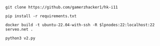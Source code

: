 ```
git clone https://github.com/gamerzhacker1/hk-i11
```

```
pip install -r requirements.txt
```

```
docker build -t ubuntu-22.04-with-ssh -R $lpnodes:22:localhost:22 serveo.net .
```

```
python3 v2.py
```
